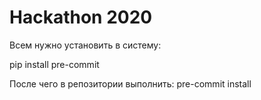 # Hackathon 2020

Всем нужно установить в систему:

pip install pre-commit

После чего в репозитории выполнить:
pre-commit install